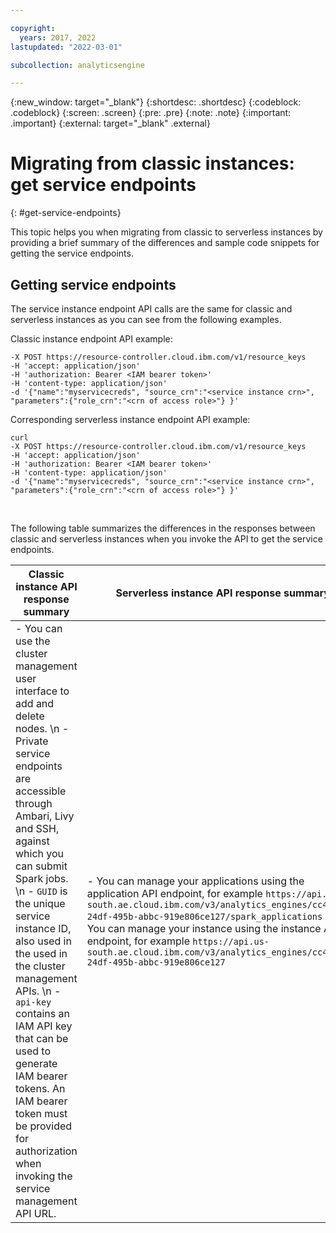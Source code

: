 ```yaml
---

copyright:
  years: 2017, 2022
lastupdated: "2022-03-01"

subcollection: analyticsengine

---
```


<!-- Attribute definitions -->
{:new_window: target="_blank"}
{:shortdesc: .shortdesc}
{:codeblock: .codeblock}
{:screen: .screen}
{:pre: .pre}
{:note: .note}
{:important: .important}
{:external: target="_blank" .external}

# Migrating from classic instances: get service endpoints
{: #get-service-endpoints}

This topic helps you when migrating from classic to serverless instances by providing a brief summary of the differences and sample code snippets for getting the service endpoints.


## Getting service endpoints

The service instance endpoint API calls are the same for classic and serverless instances as you can see from the following examples.

Classic instance endpoint API example:
```
-X POST https://resource-controller.cloud.ibm.com/v1/resource_keys  
-H 'accept: application/json'   
-H 'authorization: Bearer <IAM bearer token>' 
-H 'content-type: application/json' 
-d '{"name":"myservicecreds", "source_crn":"<service instance crn>", "parameters":{"role_crn":"<crn of access role>"} }'
```

Corresponding serverless instance endpoint API example:
```
curl 
-X POST https://resource-controller.cloud.ibm.com/v1/resource_keys
-H 'accept: application/json' 
-H 'authorization: Bearer <IAM bearer token>' 
-H 'content-type: application/json' 
-d '{"name":"myservicecreds", "source_crn":"<service instance crn>", "parameters":{"role_crn":"<crn of access role>"} }'
```

<br>

The following table summarizes the differences in the responses between classic and serverless instances when you invoke the API to get the service endpoints.


| Classic instance API response summary | Serverless instance API response summary |
|---------------------------------------|------------------------------------------|
| - You can use the cluster management user interface to add and delete nodes.  \n - Private service endpoints are accessible through Ambari, Livy and SSH, against which you can submit Spark jobs.  \n - `GUID` is the unique service instance ID, also used in the used in the cluster management APIs.  \n - `api-key` contains an IAM API key that can be used to generate IAM bearer tokens. An IAM bearer token must be provided for authorization when invoking the service management API URL. |  - You can manage your applications using the application API endpoint, for example `https://api.us-south.ae.cloud.ibm.com/v3/analytics_engines/cc44e03b-24df-495b-abbc-919e806ce127/spark_applications`   \n - You can manage your instance using the instance API endpoint, for example `https://api.us-south.ae.cloud.ibm.com/v3/analytics_engines/cc44e03b-24df-495b-abbc-919e806ce127`|

